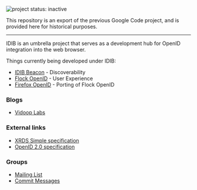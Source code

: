 ![project status: inactive](https://img.shields.io/badge/project_status-inactive-red.svg?style=flat)

This repository is an export of the previous Google Code project, and is provided here for historical purposes.

----

IDIB is an umbrella project that serves as a development hub for OpenID integration into the web browser.

Things currently being developed under IDIB:

  * [IDIB Beacon](https://github.com/diso/idib/wiki/Beacon) - Discoverability
  * [Flock OpenID](https://github.com/diso/idib/wiki/FlockOpenID) - User Experience
  * [Firefox OpenID](https://github.com/diso/idib/wiki/FirefoxOpenID) - Porting of Flock OpenID

### Blogs ###
 - [Vidoop Labs](http://labs.vidoop.com/)

### External links ###
 - [XRDS Simple specification](http://xrds-simple.net/core/1.0/)
 - [OpenID 2.0 specification](http://openid.net/specs/openid-authentication-2_0.html)

### Groups ###
 - [Mailing List](http://groups.google.com/group/idib)
 - [Commit Messages](http://groups.google.com/group/idib-commit)
